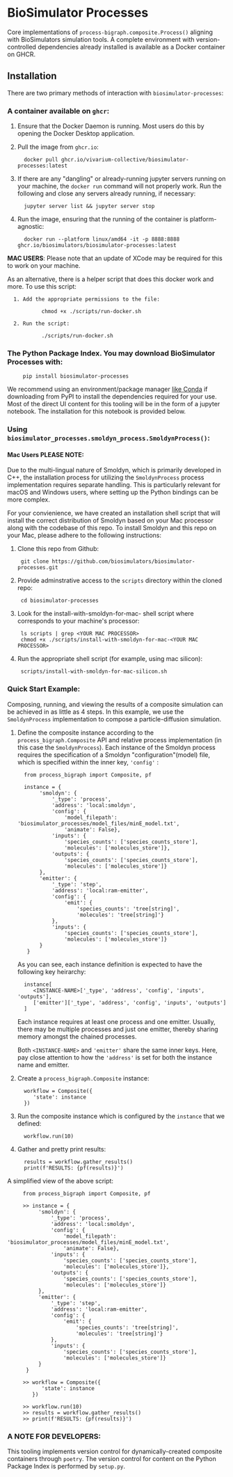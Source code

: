 # BioSimulator Processes


Core implementations of `process-bigraph.composite.Process()` aligning with BioSimulators simulation 
tools. A complete environment with version-controlled dependencies already installed is available as a Docker container on GHCR.


## Installation

There are two primary methods of interaction with `biosimulator-processes`:

### A container available on `ghcr`:


   1. Ensure that the Docker Daemon is running. Most users do this by opening the Docker Desktop application.
   2. Pull the image from `ghcr.io`:
         
            docker pull ghcr.io/vivarium-collective/biosimulator-processes:latest
   
   3. If there are any "dangling" or already-running jupyter servers running on your machine, the `docker run` command will not properly work. Run the following and close any servers already running, if necessary:
   
            jupyter server list && jupyter server stop

   4. Run the image, ensuring that the running of the container is platform-agnostic:
   
            docker run --platform linux/amd64 -it -p 8888:8888 ghcr.io/biosimulators/biosimulator-processes:latest


   **MAC USERS**: Please note that an update of XCode may be required for this to work on your machine.
   
   As an alternative, there is a helper script that does this docker work and more. To use this script:
   
      1. Add the appropriate permissions to the file:
            
               chmod +x ./scripts/run-docker.sh
   
      2. Run the script:
   
               ./scripts/run-docker.sh

### The Python Package Index. You may download BioSimulator Processes with: 

         pip install biosimulator-processes

We recommend using an environment/package manager [like Conda](https://conda.io/projects/conda/en/latest/index.html) if downloading from PyPI to 
install the dependencies required for your use. Most of the direct UI content for this tooling will be in the form of
a jupyter notebook. The installation for this notebook is provided below.

### Using `biosimulator_processes.smoldyn_process.SmoldynProcess()`: 

#### Mac Users PLEASE NOTE: 
Due to the multi-lingual nature of Smoldyn, which is primarily 
developed in C++, the installation process for utilizing 
the `SmoldynProcess` process implementation requires separate handling. This is particularly 
relevant for macOS and Windows users, where setting up the Python bindings can be more complex.

For your convienience, we have created an installation shell script that will install the correct distribution of 
Smoldyn based on your Mac processor along with the codebase of this repo. To install Smoldyn and this repo on your 
Mac, please adhere to the following instructions:

1. Clone this repo from Github:

        git clone https://github.com/biosimulators/biosimulator-processes.git

2. Provide adminstrative access to the `scripts` directory within the cloned repo:

        cd biosimulator-processes

3. Look for the install-with-smoldyn-for-mac-<YOUR MAC PROCESSOR> shell script where <YOUR MAC PROCESSOR> corresponds 
    to your machine's processor:

        ls scripts | grep <YOUR MAC PROCESSOR>
        chmod +x ./scripts/install-with-smoldyn-for-mac-<YOUR MAC PROCESSOR>

4. Run the appropriate shell script (for example, using mac silicon):

        scripts/install-with-smoldyn-for-mac-silicon.sh

### Quick Start Example:

Composing, running, and viewing the results of a composite simulation can be achieved in as little as 4 steps. 
In this example, we use the `SmoldynProcess` implementation to compose a particle-diffusion simulation.

1. Define the composite instance according to the `process_bigraph.Composite` API and relative process
   implementation (in this case the `SmoldynProcess`). Each instance of the Smoldyn process requires the specification
   of a Smoldyn "configuration"(model) file, which is specified within the inner key, `'config'` :
         
         from process_bigraph import Composite, pf
   
         instance = {
              'smoldyn': {
                  '_type': 'process',
                  'address': 'local:smoldyn',
                  'config': {
                      'model_filepath': 'biosimulator_processes/model_files/minE_model.txt',
                      'animate': False},
                  'inputs': {
                      'species_counts': ['species_counts_store'],
                      'molecules': ['molecules_store']},
                  'outputs': {
                      'species_counts': ['species_counts_store'],
                      'molecules': ['molecules_store']}
              },
              'emitter': {
                  '_type': 'step',
                  'address': 'local:ram-emitter',
                  'config': {
                      'emit': {
                          'species_counts': 'tree[string]',
                          'molecules': 'tree[string]'}
                  },
                  'inputs': {
                      'species_counts': ['species_counts_store'],
                      'molecules': ['molecules_store']}
              }
          }

   As you can see, each instance definition is expected to have the following key heirarchy:
         
         instance[
            <INSTANCE-NAME>['_type', 'address', 'config', 'inputs', 'outputs'], 
            ['emitter']['_type', 'address', 'config', 'inputs', 'outputs']
         ]
   Each instance requires at least one process and one emitter. Usually, there may be multiple processes and just 
      one emitter, thereby sharing memory amongst the chained processes.
   
   Both `<INSTANCE-NAME>` and `'emitter'` share the same inner keys. Here, pay close attention to how the `'address'`
      is set for both the instance name and emitter.

2. Create a `process_bigraph.Composite` instance:

         workflow = Composite({
            'state': instance
         })

3. Run the composite instance which is configured by the `instance` that we defined:
    
         workflow.run(10)

4. Gather and pretty print results:
       
         results = workflow.gather_results()
         print(f'RESULTS: {pf(results)}')


A simplified view of the above script:


         from process_bigraph import Composite, pf
   
         >> instance = {
              'smoldyn': {
                  '_type': 'process',
                  'address': 'local:smoldyn',
                  'config': {
                      'model_filepath': 'biosimulator_processes/model_files/minE_model.txt',
                      'animate': False},
                  'inputs': {
                      'species_counts': ['species_counts_store'],
                      'molecules': ['molecules_store']},
                  'outputs': {
                      'species_counts': ['species_counts_store'],
                      'molecules': ['molecules_store']}
              },
              'emitter': {
                  '_type': 'step',
                  'address': 'local:ram-emitter',
                  'config': {
                      'emit': {
                          'species_counts': 'tree[string]',
                          'molecules': 'tree[string]'}
                  },
                  'inputs': {
                      'species_counts': ['species_counts_store'],
                      'molecules': ['molecules_store']}
              }
          }

         >> workflow = Composite({
               'state': instance
            })

         >> workflow.run(10)
         >> results = workflow.gather_results()
         >> print(f'RESULTS: {pf(results)}')


### A NOTE FOR DEVELOPERS:
This tooling implements version control for dynamically-created composite containers through
`poetry`. The version control for content on the Python Package Index is performed by 
`setup.py`.
